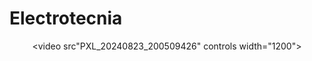 # Electrotecnia
<DOCTYPE html>
<html>
<head>
<title>Electrotecnia</title>
</head>
<body>
<center>

<video src"PXL_20240823_200509426" controls width="1200"> </video>
</centers>

</body>

</html>

